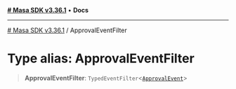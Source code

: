 [**# Masa SDK v3.36.1**](../README.md) • **Docs**

***

[# Masa SDK v3.36.1](../globals.md) / ApprovalEventFilter

# Type alias: ApprovalEventFilter

> **ApprovalEventFilter**: `TypedEventFilter`\<[`ApprovalEvent`](ApprovalEvent.md)\>
